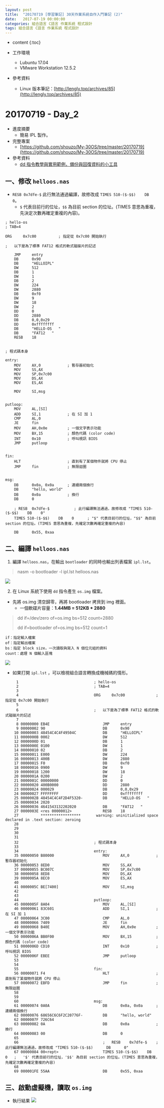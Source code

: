 ```yaml
---
layout: post
title:  "20170719 [學習筆記] 30天作業系統自作入門筆記 (2)"
date:   2017-07-19 00:00:00
categories: 組合語言 C語言 作業系統 程式設計
tags: 組合語言 C語言 作業系統 程式設計
---
```



* content
{:toc}


* 工作環境
    * Lubuntu 17.04
    * VMware Workstation 12.5.2
* 參考資料
    * Linux 版本筆記：[http://lengly.top/archives/85](http://lengly.top/archives/85)


# 20170719 - Day_2
* 進度摘要
    * 簡易 IPL 製作。
* 完整專案
    * [https://github.com/shouzo/My-30OS/tree/master/20170719](https://github.com/shouzo/My-30OS/tree/master/20170719)
* 參考資料
    * [dd 指令教學與實用範例，備份與回復資料的小工具](https://blog.gtwang.org/linux/dd-command-examples/)


## 一、修改 `helloos.nas`
* `RESB	0x7dfe-$` 此行無法通過編譯，故修改成 `TIMES 510-($-$$)    DB    0`。
    * `$` 代表目前行的位址，`$$` 為目前 section 的位址。(TIMES 意思為重複，先決定次數再確定重複的內容)。


```
; hello-os
; TAB=4

ORG		0x7c00			; 指定從 0x7c00 開始執行

;   以下是為了標準 FAT12 格式的軟式磁碟片的記述

    JMP		entry
    DB		0x90
    DB		"HELLOIPL"		
    DW		512				
    DB		1				
    DW		1				
    DB		2				
    DW		224				
    DW		2880			
    DB		0xf0			
    DW		9				
    DW		18				
    DW		2				
    DD		0				
    DD		2880			
    DB		0,0,0x29		
    DD		0xffffffff		
    DB		"HELLO-OS   "	
    DB		"FAT12   "		
    RESB	18				


; 程式碼本身

entry:
    MOV		AX,0			; 暫存器初始化
    MOV		SS,AX
    MOV		SP,0x7c00
    MOV		DS,AX
    MOV		ES,AX

    MOV		SI,msg


putloop:
    MOV		AL,[SI]
    ADD		SI,1			; 在 SI 加 1
    CMP		AL,0
    JE		fin
    MOV		AH,0x0e			; 一個文字表示功能
    MOV		BX,15			; 顏色代碼 (color code)
    INT		0x10			; 呼叫視訊 BIOS
    JMP		putloop


fin:
    HLT						; 直到有了某個物件就將 CPU 停止
    JMP		fin				; 無限迴圈


msg:
    DB		0x0a, 0x0a		; 連續兩個換行
    DB		"hello, world"
    DB		0x0a			; 換行 
    DB		0

    ; RESB	0x7dfe-$	       ; 此行編譯無法通過，故修改成 "TIMES 510-($-$$)    DB    0"
    TIMES 510-($-$$)    DB    0      ; "$" 代表目前行的位址，"$$" 為目前 section 的位址。(TIMES 意思為重複，先確定次數再確定重複的內容)

    DB		0x55, 0xaa
```


## 二、編譯 `helloos.nas`
1. 編譯 `helloos.nas`，在輸出 `bootloader` 的同時也輸出列表檔案 `ipl.lst`。

> nasm -o bootloader -l ipl.lst helloos.nas

![](https://i.imgur.com/KfOYHIM.png)


2. 在 Linux 系統下使用 `dd` 指令產生 `os.img` 檔案。
* 先將 os.img 清空歸零，再將 bootloader 拷貝到 img 裡面。
    * 一個軟碟片容量：**1.44MB = 512KB * 2880**

> dd if=/dev/zero of=os.img bs=512 count=2880
> 
> dd if=bootloader of=os.img bs=512 count=1

```
if：指定輸入檔案
of：指定輸出檔案
bs：指定 block size，一次讀取與寫入 N 個位元組的資料
count：處理 N 個輸入區塊
```

![](https://i.imgur.com/DbKECqo.png)

* 如果打開 `ipl.lst` ，可以檢視組合語言轉換成機械碼的情形。

```
     1                                  ; hello-os
     2                                  ; TAB=4
     3                                  
     4                                  ORG		0x7c00			    ;   指定從 0x7c00 開始執行
     5                                  
     6                                  ;   以下是為了標準 FAT12 格式的軟式磁碟片的記述
     7                                  
     8 00000000 EB4E                        JMP		entry
     9 00000002 90                          DB		0x90
    10 00000003 48454C4C4F49504C            DB		"HELLOIPL"		
    11 0000000B 0002                        DW		512				
    12 0000000D 01                          DB		1				
    13 0000000E 0100                        DW		1				
    14 00000010 02                          DB		2				
    15 00000011 E000                        DW		224				
    16 00000013 400B                        DW		2880			
    17 00000015 F0                          DB		0xf0			
    18 00000016 0900                        DW		9				
    19 00000018 1200                        DW		18				
    20 0000001A 0200                        DW		2				
    21 0000001C 00000000                    DD		0				
    22 00000020 400B0000                    DD		2880			
    23 00000024 000029                      DB		0,0,0x29		
    24 00000027 FFFFFFFF                    DD		0xffffffff		
    25 0000002B 48454C4C4F2D4F5320-         DB		"HELLO-OS   "	
    25 00000034 2020               
    26 00000036 4641543132202020            DB		"FAT12   "		
    27 0000003E <res 00000012>              RESB	18				
    27          ******************       warning: uninitialized space declared in .text section: zeroing
    28                                  
    29                                  
    30                                  
    31                                  
    32                                  ; 程式碼本身
    33                                  
    34                                  entry:
    35 00000050 B80000                      MOV		AX,0			;   暫存器初始化
    36 00000053 8ED0                        MOV		SS,AX
    37 00000055 BC007C                      MOV		SP,0x7c00
    38 00000058 8ED8                        MOV		DS,AX
    39 0000005A 8EC0                        MOV		ES,AX
    40                                  
    41 0000005C BE[7400]                    MOV		SI,msg
    42                                  
    43                                  
    44                                  putloop:
    45 0000005F 8A04                        MOV		AL,[SI]
    46 00000061 83C601                      ADD		SI,1			;   在 SI 加 1
    47 00000064 3C00                        CMP		AL,0
    48 00000066 7409                        JE		fin
    49 00000068 B40E                        MOV		AH,0x0e			;   一個文字表示功能
    50 0000006A BB0F00                      MOV		BX,15			;   顏色代碼 (color code)
    51 0000006D CD10                        INT		0x10			;   呼叫視訊 BIOS
    52 0000006F EBEE                        JMP		putloop
    53                                  
    54                                  
    55                                  fin:
    56 00000071 F4                          HLT						;   直到有了某個物件就將 CPU 停止
    57 00000072 EBFD                        JMP		fin				;   無限迴圈
    58                                  
    59                                  
    60                                  msg:
    61 00000074 0A0A                        DB		0x0a, 0x0a		;   連續兩個換行
    62 00000076 68656C6C6F2C20776F-         DB		"hello, world"
    62 0000007F 726C64             
    63 00000082 0A                          DB		0x0a			;   換行 
    64 00000083 00                          DB		0
    65                                  
    66                                      ;   RESB	0x7dfe-$	;   此行編譯無法通過，故修改成 "TIMES 510-($-$$)      DB      0"
    67 00000084 00<rept>                    TIMES 510-($-$$)    DB      0   ;   '$' 代表目前行的位址，'$$' 為目前 section 的位址。(TIMES 意思為重複，先確定次數再確定重複的內容)
    68                                  
    69 000001FE 55AA                        DB		0x55, 0xaa
```




## 三、啟動虛擬機，讀取 `os.img`
* 執行結果
![](https://i.imgur.com/ZwHRrHj.png)



